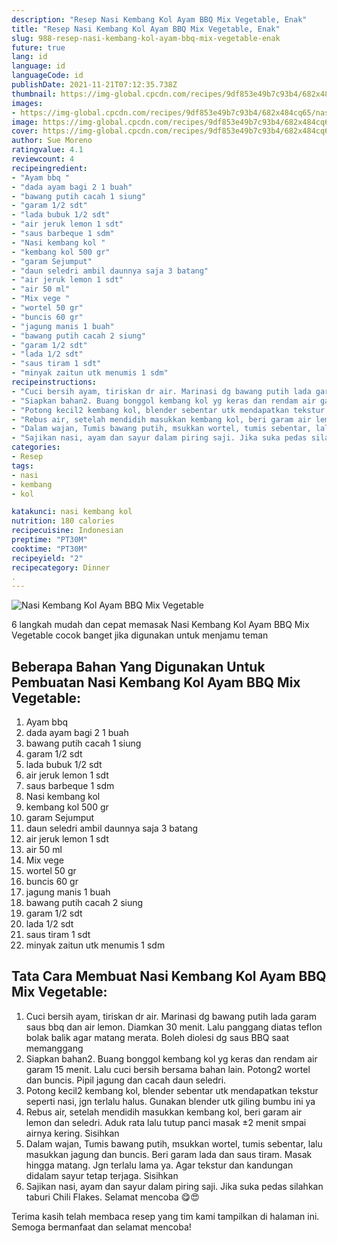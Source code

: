 ```yaml
---
description: "Resep Nasi Kembang Kol Ayam BBQ Mix Vegetable, Enak"
title: "Resep Nasi Kembang Kol Ayam BBQ Mix Vegetable, Enak"
slug: 988-resep-nasi-kembang-kol-ayam-bbq-mix-vegetable-enak
future: true
lang: id
language: id
languageCode: id
publishDate: 2021-11-21T07:12:35.738Z 
thumbnail: https://img-global.cpcdn.com/recipes/9df853e49b7c93b4/682x484cq65/nasi-kembang-kol-ayam-bbq-mix-vegetable-foto-resep-utama.png
images:
- https://img-global.cpcdn.com/recipes/9df853e49b7c93b4/682x484cq65/nasi-kembang-kol-ayam-bbq-mix-vegetable-foto-resep-utama.png
image: https://img-global.cpcdn.com/recipes/9df853e49b7c93b4/682x484cq65/nasi-kembang-kol-ayam-bbq-mix-vegetable-foto-resep-utama.png
cover: https://img-global.cpcdn.com/recipes/9df853e49b7c93b4/682x484cq65/nasi-kembang-kol-ayam-bbq-mix-vegetable-foto-resep-utama.png
author: Sue Moreno
ratingvalue: 4.1
reviewcount: 4
recipeingredient:
- "Ayam bbq "
- "dada ayam bagi 2 1 buah"
- "bawang putih cacah 1 siung"
- "garam 1/2 sdt"
- "lada bubuk 1/2 sdt"
- "air jeruk lemon 1 sdt"
- "saus barbeque 1 sdm"
- "Nasi kembang kol "
- "kembang kol 500 gr"
- "garam Sejumput"
- "daun seledri ambil daunnya saja 3 batang"
- "air jeruk lemon 1 sdt"
- "air 50 ml"
- "Mix vege "
- "wortel 50 gr"
- "buncis 60 gr"
- "jagung manis 1 buah"
- "bawang putih cacah 2 siung"
- "garam 1/2 sdt"
- "lada 1/2 sdt"
- "saus tiram 1 sdt"
- "minyak zaitun utk menumis 1 sdm"
recipeinstructions:
- "Cuci bersih ayam, tiriskan dr air. Marinasi dg bawang putih lada garam saus bbq dan air lemon. Diamkan 30 menit. Lalu panggang diatas teflon bolak balik agar matang merata. Boleh diolesi dg saus BBQ saat memanggang"
- "Siapkan bahan2. Buang bonggol kembang kol yg keras dan rendam air garam 15 menit. Lalu cuci bersih bersama bahan lain. Potong2 wortel dan buncis. Pipil jagung dan cacah daun seledri."
- "Potong kecil2 kembang kol, blender sebentar utk mendapatkan tekstur seperti nasi, jgn terlalu halus. Gunakan blender utk giling bumbu ini ya"
- "Rebus air, setelah mendidih masukkan kembang kol, beri garam air lemon dan seledri. Aduk rata lalu tutup panci masak ±2 menit smpai airnya kering. Sisihkan"
- "Dalam wajan, Tumis bawang putih, msukkan wortel, tumis sebentar, lalu masukkan jagung dan buncis. Beri garam lada dan saus tiram. Masak hingga matang. Jgn terlalu lama ya. Agar tekstur dan kandungan didalam sayur tetap terjaga. Sisihkan"
- "Sajikan nasi, ayam dan sayur dalam piring saji. Jika suka pedas silahkan taburi Chili Flakes. Selamat mencoba 😋😍"
categories:
- Resep
tags:
- nasi
- kembang
- kol

katakunci: nasi kembang kol 
nutrition: 180 calories
recipecuisine: Indonesian
preptime: "PT30M"
cooktime: "PT30M"
recipeyield: "2"
recipecategory: Dinner
. 
---
```



![Nasi Kembang Kol Ayam BBQ Mix Vegetable](https://img-global.cpcdn.com/recipes/9df853e49b7c93b4/682x484cq65/nasi-kembang-kol-ayam-bbq-mix-vegetable-foto-resep-utama.png)

6 langkah mudah dan cepat memasak  Nasi Kembang Kol Ayam BBQ Mix Vegetable cocok banget jika digunakan untuk menjamu teman

<!--inarticleads1-->

## Beberapa Bahan Yang Digunakan Untuk Pembuatan Nasi Kembang Kol Ayam BBQ Mix Vegetable:

1. Ayam bbq 
1. dada ayam bagi 2 1 buah
1. bawang putih cacah 1 siung
1. garam 1/2 sdt
1. lada bubuk 1/2 sdt
1. air jeruk lemon 1 sdt
1. saus barbeque 1 sdm
1. Nasi kembang kol 
1. kembang kol 500 gr
1. garam Sejumput
1. daun seledri ambil daunnya saja 3 batang
1. air jeruk lemon 1 sdt
1. air 50 ml
1. Mix vege 
1. wortel 50 gr
1. buncis 60 gr
1. jagung manis 1 buah
1. bawang putih cacah 2 siung
1. garam 1/2 sdt
1. lada 1/2 sdt
1. saus tiram 1 sdt
1. minyak zaitun utk menumis 1 sdm



<!--inarticleads2-->

## Tata Cara Membuat Nasi Kembang Kol Ayam BBQ Mix Vegetable:

1. Cuci bersih ayam, tiriskan dr air. Marinasi dg bawang putih lada garam saus bbq dan air lemon. Diamkan 30 menit. Lalu panggang diatas teflon bolak balik agar matang merata. Boleh diolesi dg saus BBQ saat memanggang
1. Siapkan bahan2. Buang bonggol kembang kol yg keras dan rendam air garam 15 menit. Lalu cuci bersih bersama bahan lain. Potong2 wortel dan buncis. Pipil jagung dan cacah daun seledri.
1. Potong kecil2 kembang kol, blender sebentar utk mendapatkan tekstur seperti nasi, jgn terlalu halus. Gunakan blender utk giling bumbu ini ya
1. Rebus air, setelah mendidih masukkan kembang kol, beri garam air lemon dan seledri. Aduk rata lalu tutup panci masak ±2 menit smpai airnya kering. Sisihkan
1. Dalam wajan, Tumis bawang putih, msukkan wortel, tumis sebentar, lalu masukkan jagung dan buncis. Beri garam lada dan saus tiram. Masak hingga matang. Jgn terlalu lama ya. Agar tekstur dan kandungan didalam sayur tetap terjaga. Sisihkan
1. Sajikan nasi, ayam dan sayur dalam piring saji. Jika suka pedas silahkan taburi Chili Flakes. Selamat mencoba 😋😍




Terima kasih telah membaca resep yang tim kami tampilkan di halaman ini. Semoga bermanfaat dan selamat mencoba!
